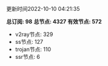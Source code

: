 更新时间2022-10-10 04:21:35

**总订阅: 98**
**总节点: 4327**
**有效节点: 572**
- v2ray节点: 329
- ss节点: 127
- trojan节点: 110
- ssr节点: 6
